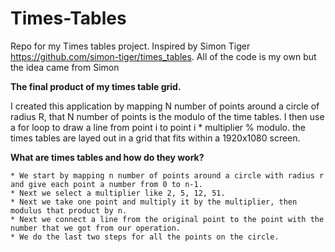 # Times-Tables
Repo for my Times tables project. Inspired by Simon Tiger https://github.com/simon-tiger/times_tables. All of the code is my own but the idea came from Simon


**The final product of my times table grid.**

I created this application by mapping N number of points around a circle of radius R, that N number of points is the modulo of the time tables.
I then use a for loop to draw a line from point i to point i * multiplier % modulo. 
the times tables are layed out in a grid that fits within a 1920x1080 screen.

**What are times tables and how do they work?**

````
* We start by mapping n number of points around a circle with radius r and give each point a number from 0 to n-1.
* Next we select a multiplier like 2, 5, 12, 51.
* Next we take one point and multiply it by the multiplier, then modulus that product by n.
* Next we connect a line from the original point to the point with the number that we got from our operation. 
* We do the last two steps for all the points on the circle.
````
